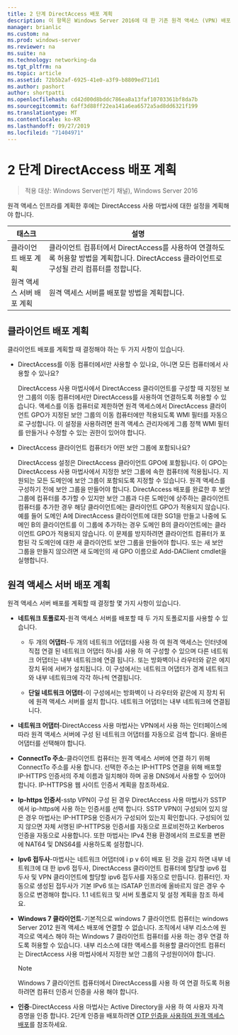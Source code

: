 ```yaml
---
title: 2 단계 DirectAccess 배포 계획
description: 이 항목은 Windows Server 2016에 대 한 기존 원격 액세스 (VPN) 배포에 DirectAccess 추가 가이드의 일부입니다.
manager: brianlic
ms.custom: na
ms.prod: windows-server
ms.reviewer: na
ms.suite: na
ms.technology: networking-da
ms.tgt_pltfrm: na
ms.topic: article
ms.assetid: 72b5b2af-6925-41e0-a3f9-b8809ed711d1
ms.author: pashort
author: shortpatti
ms.openlocfilehash: cd42d00d8bddc786ea8a13faf10703361bf8da7b
ms.sourcegitcommit: 6aff3d88ff22ea141a6ea6572a5ad8dd6321f199
ms.translationtype: MT
ms.contentlocale: ko-KR
ms.lasthandoff: 09/27/2019
ms.locfileid: "71404971"
---
```

# <a name="step-2-plan-the-directaccess-deployment"></a>2 단계 DirectAccess 배포 계획

>적용 대상: Windows Server(반기 채널), Windows Server 2016

원격 액세스 인프라를 계획한 후에는 DirectAccess 사용 마법사에 대한 설정을 계획해야 합니다.  
  
|태스크|설명|  
|----|--------|  
|클라이언트 배포 계획|클라이언트 컴퓨터에서 DirectAccess를 사용하여 연결하도록 허용할 방법을 계획합니다. DirectAccess 클라이언트로 구성될 관리 컴퓨터를 정합니다.|  
|원격 액세스 서버 배포 계획|원격 액세스 서버를 배포할 방법을 계획합니다.|  
  
## <a name="bkmk_2_1_client"></a>클라이언트 배포 계획  
클라이언트 배포를 계획할 때 결정해야 하는 두 가지 사항이 있습니다.  
  
-   DirectAccess를 이동 컴퓨터에서만 사용할 수 있나요, 아니면 모든 컴퓨터에서 사용할 수 있나요?  
  
    DirectAccess 사용 마법사에서 DirectAccess 클라이언트를 구성할 때 지정된 보안 그룹의 이동 컴퓨터에서만 DirectAccess를 사용하여 연결하도록 허용할 수 있습니다. 액세스를 이동 컴퓨터로 제한하면 원격 액세스에서 DirectAccess 클라이언트 GPO가 지정된 보안 그룹의 이동 컴퓨터에만 적용되도록 WMI 필터를 자동으로 구성합니다. 이 설정을 사용하려면 원격 액세스 관리자에게 그룹 정책 WMI 필터를 만들거나 수정할 수 있는 권한이 있어야 합니다.  
  
-   DirectAccess 클라이언트 컴퓨터가 어떤 보안 그룹에 포함되나요?  
  
    DirectAccess 설정은 DirectAccess 클라이언트 GPO에 포함됩니다. 이 GPO는 DirectAccess 사용 마법사에서 지정한 보안 그룹에 속한 컴퓨터에 적용됩니다. 지원되는 모든 도메인에 보안 그룹이 포함되도록 지정할 수 있습니다. 원격 액세스를 구성하기 전에 보안 그룹을 만들어야 합니다. DirectAccess 배포를 완료한 후 보안 그룹에 컴퓨터를 추가할 수 있지만 보안 그룹과 다른 도메인에 상주하는 클라이언트 컴퓨터를 추가한 경우 해당 클라이언트에는 클라이언트 GPO가 적용되지 않습니다. 예를 들어 도메인 A에 DirectAccess 클라이언트에 대한 SG1을 만들고 나중에 도메인 B의 클라이언트를 이 그룹에 추가하는 경우 도메인 B의 클라이언트에는 클라이언트 GPO가 적용되지 않습니다. 이 문제를 방지하려면 클라이언트 컴퓨터가 포함된 각 도메인에 대한 새 클라이언트 보안 그룹을 만들어야 합니다. 또는 새 보안 그룹을 만들지 않으려면 새 도메인의 새 GPO 이름으로 Add-DAClient cmdlet을 실행합니다.  
  
## <a name="bkmk_2_2_server"></a>원격 액세스 서버 배포 계획  
원격 액세스 서버 배포를 계획할 때 결정할 몇 가지 사항이 있습니다.  
  
-   **네트워크 토폴로지**-원격 액세스 서버를 배포할 때 두 가지 토폴로지를 사용할 수 있습니다.  
  
    -   두 개의 **어댑터**-두 개의 네트워크 어댑터를 사용 하 여 원격 액세스는 인터넷에 직접 연결 된 네트워크 어댑터 하나를 사용 하 여 구성할 수 있으며 다른 네트워크 어댑터는 내부 네트워크에 연결 됩니다. 또는 방화벽이나 라우터와 같은 에지 장치 뒤에 서버가 설치됩니다. 이 구성에서는 네트워크 어댑터가 경계 네트워크와 내부 네트워크에 각각 하나씩 연결됩니다.  
  
    -   **단일 네트워크 어댑터**-이 구성에서는 방화벽이 나 라우터와 같은에 지 장치 뒤에 원격 액세스 서버를 설치 합니다. 네트워크 어댑터는 내부 네트워크에 연결됩니다.  
  
-   **네트워크 어댑터**-DirectAccess 사용 마법사는 VPN에서 사용 하는 인터페이스에 따라 원격 액세스 서버에 구성 된 네트워크 어댑터를 자동으로 검색 합니다. 올바른 어댑터를 선택해야 합니다.  
  
-   **ConnectTo 주소**-클라이언트 컴퓨터는 원격 액세스 서버에 연결 하기 위해 ConnectTo 주소를 사용 합니다. 선택한 주소는 IP-HTTPS 연결을 위해 배포할 IP-HTTPS 인증서의 주체 이름과 일치해야 하며 공용 DNS에서 사용할 수 있어야 합니다. IP-HTTPS용 웹 사이트 인증서 계획을 참조하세요.  
  
-   **Ip-https 인증서**-sstp VPN이 구성 된 경우 DirectAccess 사용 마법사가 SSTP에서 ip-https에 사용 하는 인증서를 선택 합니다. SSTP VPN이 구성되어 있지 않은 경우 마법사는 IP-HTTPS용 인증서가 구성되어 있는지 확인합니다. 구성되어 있지 않으면 자체 서명된 IP-HTTPS용 인증서를 자동으로 프로비전하고 Kerberos 인증을 자동으로 사용합니다. 또한 마법사는 IPv4 전용 환경에서의 프로토콜 변환에 NAT64 및 DNS64를 사용하도록 설정합니다.  
  
-   **Ipv6 접두사**-마법사는 네트워크 어댑터에 i p v 6이 배포 된 것을 감지 하면 내부 네트워크에 대 한 ipv6 접두사, DirectAccess 클라이언트 컴퓨터에 할당할 ipv6 접두사 및 VPN 클라이언트에 할당할 ipv6 접두사를 자동으로 만듭니다. 컴퓨터인. 자동으로 생성된 접두사가 기본 IPv6 또는 ISATAP 인프라에 올바르지 않은 경우 수동으로 변경해야 합니다. 1\.1 네트워크 및 서버 토폴로지 및 설정 계획을 참조 하세요.  
  
-   **Windows 7 클라이언트**-기본적으로 windows 7 클라이언트 컴퓨터는 windows Server 2012 원격 액세스 배포에 연결할 수 없습니다. 조직에서 내부 리소스에 원격으로 액세스 해야 하는 Windows 7 클라이언트 컴퓨터를 사용 하는 경우 연결 하도록 허용할 수 있습니다. 내부 리소스에 대한 액세스를 허용할 클라이언트 컴퓨터는 DirectAccess 사용 마법사에서 지정한 보안 그룹의 구성원이어야 합니다.  
  
    > [!NOTE]
    > Windows 7 클라이언트 컴퓨터에서 DirectAccess를 사용 하 여 연결 하도록 허용 하려면 컴퓨터 인증서 인증을 사용 해야 합니다.
  
-   **인증**-DirectAccess 사용 마법사는 Active Directory을 사용 하 여 사용자 자격 증명을 인증 합니다. 2단계 인증을 배포하려면 [OTP 인증을 사용하여 원격 액세스 배포](../../ras/otp/Deploy-RA-OTP.md)를 참조하세요.  
  

  


